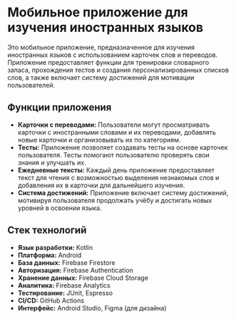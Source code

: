 # Мобильное приложение для изучения иностранных языков

Это мобильное приложение, предназначенное для изучения иностранных языков с использованием карточек слов и переводов. Приложение предоставляет функции для тренировки словарного запаса, прохождения тестов и создания персонализированных списков слов, а также включает систему достижений для мотивации пользователей.

## Функции приложения

- **Карточки с переводами:** Пользователи могут просматривать карточки с иностранными словами и их переводами, добавлять новые карточки и организовывать их по категориям.
- **Тесты:** Приложение позволяет создавать тесты на основе карточек пользователя. Тесты помогают пользователю проверять свои знания и улучшать их.
- **Ежедневные тексты:** Каждый день приложение предоставляет текст для чтения с возможностью выделения незнакомых слов и добавления их в карточки для дальнейшего изучения.
- **Система достижений:** Приложение включает систему достижений, мотивируя пользователя продолжать учёбу и достигать новых уровней в освоении языка.

## Стек технологий

- **Язык разработки:** Kotlin
- **Платформа:** Android
- **База данных:** Firebase Firestore
- **Авторизация:** Firebase Authentication
- **Хранение данных:** Firebase Cloud Storage
- **Аналитика:** Firebase Analytics
- **Тестирование:** JUnit, Espresso
- **CI/CD:** GitHub Actions
- **Интерфейс:** Android Studio, Figma (для дизайна)
